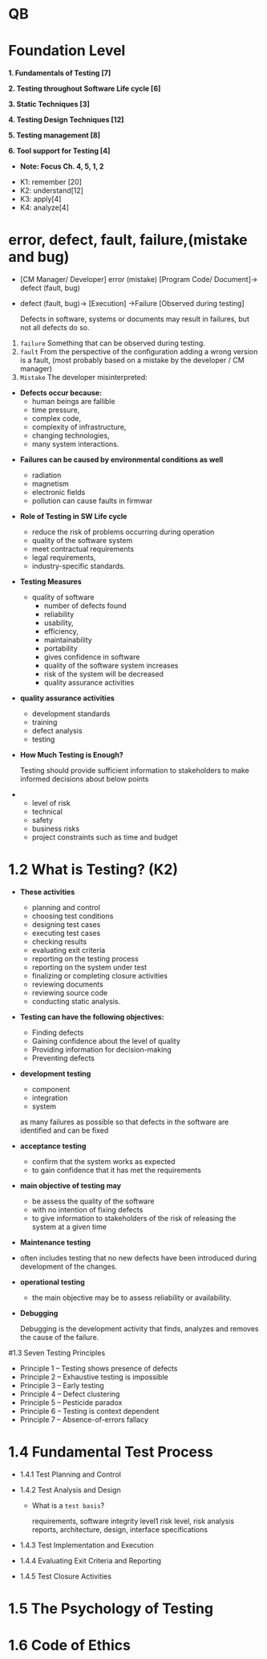 # QB

# Foundation Level

__1. Fundamentals of Testing [7]__

__2. Testing throughout Software Life cycle [6]__

__3. Static Techniques [3]__

__4. Testing Design Techniques [12]__

__5. Testing management [8]__

__6. Tool support for Testing [4]__

* __Note: Focus Ch. 4, 5, 1, 2__
 
+ K1: remember [20]
+ K2: understand[12]
+ K3: apply[4]
+ K4: analyze[4]

# error, defect, fault, failure,(mistake and bug)

+ [CM Manager/ Developer] error (mistake) [Program Code/ Document]->  defect (fault, bug)
+ defect (fault, bug)-> [Execution] ->Failure [Observed during testing]


    Defects in software, systems or documents may result in failures, but not all defects do so.
    

1. `failure` Something that can be observed during testing.
2. `fault` From the perspective of the configuration adding a wrong version is a
fault, (most probably based on a mistake by the developer / CM manager)
3. `Mistake` The developer misinterpreted: 

+ __Defects occur because:__
  + human beings are fallible 
  + time pressure, 
  + complex code, 
  + complexity of infrastructure, 
  + changing technologies, 
  + many system interactions.

- __Failures can be caused by environmental conditions as well__
  - radiation 
  - magnetism 
  - electronic fields 
  - pollution can cause faults in firmwar

- __Role of Testing in SW Life cycle__
  - reduce the risk of problems occurring during operation
  - quality of the software system
  - meet contractual requirements
  - legal requirements, 
  - industry-specific standards.  


- __Testing Measures__
    - quality of software
        - number of defects found
        - reliability
        - usability,
        - efficiency,
        - maintainability 
        - portability
        - gives confidence in software
        - quality of the software system increases
        - risk of the system will be decreased
        - quality assurance activities

- __quality assurance activities__
    - development standards
    - training 
    - defect analysis
    - testing
    
- __How Much Testing is Enough?__
     
     
     Testing should provide sufficient information to stakeholders to make informed decisions about below points

     
- - level of risk
  - technical
  - safety
  - business risks
  - project constraints such as time and budget     

# 1.2 What is Testing? (K2)

* __These activities__
    - planning and control
    - choosing test conditions
    - designing test cases
    - executing test cases
    - checking results
    - evaluating exit criteria
    - reporting on the testing process
    - reporting on the system under test
    - finalizing or completing closure activities
    - reviewing documents
    - reviewing source code
    - conducting static analysis.
    
* __Testing can have the following objectives:__
    - Finding defects
    - Gaining confidence about the level of quality
    - Providing information for decision-making
    - Preventing defects               
     
* __development testing__
     - component
     - integration
     - system 
     

    as many failures as possible so that defects in the software are identified and can be fixed
    
* __acceptance testing__
    - confirm that the system works as expected
     - to gain confidence that it has met the requirements
     
* __main objective of testing may__
    - be assess the quality of the software
    - with no intention of fixing defects
    - to give information to stakeholders of the risk of releasing the system at a given time
    
* __Maintenance testing__
 - often includes testing that no new defects have been introduced during development of the changes.

* __operational testing__
    - the main objective may be to assess  reliability or availability.     
    
* __Debugging__


    Debugging is the development activity that finds, analyzes and removes the cause of the failure. 

#1.3  Seven Testing Principles
 
 * Principle 1 – Testing shows presence of defects
 * Principle 2 – Exhaustive testing is impossible
 * Principle 3 – Early testing
 * Principle 4 – Defect clustering
 * Principle 5 – Pesticide paradox
 * Principle 6 – Testing is context dependent
 * Principle 7 – Absence-of-errors fallacy
 
# 1.4  Fundamental Test Process
 * 1.4.1 Test Planning and Control 
 * 1.4.2 Test Analysis and Design

    * What is a `test basis`?


        requirements,
        software integrity level1
        risk level,
        risk analysis reports,
        architecture,
        design,
        interface specifications
  
  * 1.4.3 Test Implementation and Execution
  * 1.4.4 Evaluating Exit Criteria and Reporting 
  * 1.4.5 Test Closure Activities
  
  # 1.5 The Psychology of Testing
  # 1.6 Code of Ethics
    
  

  